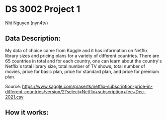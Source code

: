 # DS 3002 Project 1
Nhi Nguyen (nyn4tv)

## Data Description:
My data of choice came from Kaggle and it has information on Netflix library sizes and pricing plans for a variety of different countries. There are 65 countries in total and for each country, one can learn about the country's Netflix's total library size, total number of TV shows, total number of movies, price for basic plan, price for standard plan, and price for premium plan. 

Source: https://www.kaggle.com/prasertk/netflix-subscription-price-in-different-countries/version/2?select=Netflix+subscription+fee+Dec-2021.csv

## How it works:

